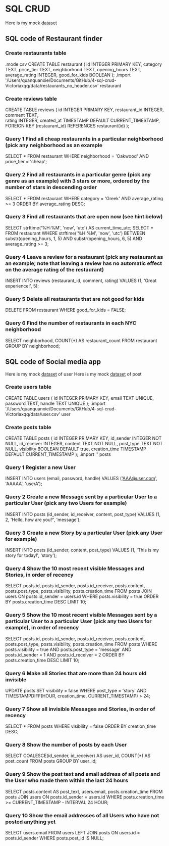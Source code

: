 # SQL CRUD

Here is my mock [dataset](https://github.com/dbdesign-students-spring2024/4-sql-crud-Victoriaxqq/blob/505a7b22c0b1ead9f2264ee719fc19b05ce28c5c/data/restaurants.csv)

## SQL code of Restaurant finder
### Create restaurants table
.mode csv
CREATE TABLE restaurant (
    id INTEGER PRIMARY KEY,
    category TEXT,
    price_tier TEXT,
    neighborhood TEXT,
    opening_hours TEXT,
    average_rating INTEGER,
    good_for_kids BOOLEAN
);
.import '/Users/quanquanxie/Documents/GitHub/4-sql-crud-Victoriaxqq/data/restaurants_no_header.csv' restaurant
### Create reviews table
CREATE TABLE reviews (
    id INTEGER PRIMARY KEY,
    restaurant_id INTEGER,
    comment TEXT,  
    rating INTEGER,
    created_at TIMESTAMP DEFAULT CURRENT_TIMESTAMP,
    FOREIGN KEY (restaurant_id) REFERENCES restaurant(id)
); 
### Query 1 Find all cheap restaurants in a particular neighborhood (pick any neighborhood as an example
SELECT *
FROM restaurant
WHERE neighborhood = 'Oakwood' AND price_tier = 'cheap';
### Query 2 Find all restaurants in a particular genre (pick any genre as an example) with 3 stars or more, ordered by the number of stars in descending order
SELECT *
FROM restaurant
WHERE category = 'Greek' AND average_rating >= 3
ORDER BY average_rating DESC;
### Query 3 Find all restaurants that are open now (see hint below)
SELECT strftime('%H:%M', 'now', 'utc') AS current_time_utc;
SELECT *
FROM restaurant
WHERE strftime('%H:%M', 'now', 'utc') BETWEEN substr(opening_hours, 1, 5) AND substr(opening_hours, 6, 5)
  AND average_rating >= 3;
### Query 4 Leave a review for a restaurant (pick any restaurant as an example; note that leaving a review has no automatic effect on the average rating of the restaurant)
INSERT INTO reviews (restaurant_id, comment, rating)
VALUES (1, 'Great experience!', 5);
### Query 5 Delete all restaurants that are not good for kids
DELETE FROM restaurant
WHERE good_for_kids = FALSE;
### Query 6 Find the number of restaurants in each NYC neighborhood
SELECT neighborhood, COUNT(*) AS restaurant_count
FROM restaurant
GROUP BY neighborhood;

## SQL code of Social media app

Here is my mock [dataset](https://github.com/dbdesign-students-spring2024/4-sql-crud-Victoriaxqq/blob/505a7b22c0b1ead9f2264ee719fc19b05ce28c5c/data/user.csv) of user
Here is my mock [dataset]() of post

### Create users table
CREATE TABLE users (
    id INTEGER PRIMARY KEY,
    email TEXT UNIQUE,
    password TEXT,
    handle TEXT UNIQUE
);
.import '/Users/quanquanxie/Documents/GitHub/4-sql-crud-Victoriaxqq/data/user.csv' user

### Create posts table
CREATE TABLE posts (
    id INTEGER PRIMARY KEY,
    id_sender INTEGER NOT NULL,
    id_receiver INTEGER,
    content TEXT NOT NULL,
    post_type TEXT NOT NULL, 
    visibility BOOLEAN DEFAULT true,
    creation_time TIMESTAMP DEFAULT CURRENT_TIMESTAMP
);
.import '' posts

### Query 1 Register a new User
INSERT INTO users (email, password, handle)
VALUES ('AAA@user.com', 'AAAAA', 'userA'); 

### Query 2 Create a new Message sent by a particular User to a particular User (pick any two Users for example)
INSERT INTO posts (id_sender, id_receiver, content, post_type)
VALUES (1, 2, 'Hello, how are you?', 'message');

### Query 3 Create a new Story by a particular User (pick any User for example)
INSERT INTO posts (id_sender, content, post_type)
VALUES (1, 'This is my story for today!', 'story');

### Query 4 Show the 10 most recent visible Messages and Stories, in order of recency 
SELECT posts.id, posts.id_sender, posts.id_receiver, posts.content, posts.post_type, posts.visibility, posts.creation_time
FROM posts
JOIN users ON posts.id_sender = users.id
WHERE posts.visibility = true
ORDER BY posts.creation_time DESC
LIMIT 10;

### Query 5 Show the 10 most recent visible Messages sent by a particular User to a particular User (pick any two Users for example), in order of recency
SELECT posts.id, posts.id_sender, posts.id_receiver, posts.content, posts.post_type, posts.visibility, posts.creation_time
FROM posts
WHERE posts.visibility = true
  AND posts.post_type = 'message'
  AND posts.id_sender = 1
  AND posts.id_receiver = 2
ORDER BY posts.creation_time DESC
LIMIT 10;

### Query 6 Make all Stories that are more than 24 hours old invisible
UPDATE posts
SET visibility = false
WHERE post_type = 'story'
  AND TIMESTAMPDIFF(HOUR, creation_time, CURRENT_TIMESTAMP) > 24;

### Query 7 Show all invisible Messages and Stories, in order of recency
SELECT *
FROM posts
WHERE visibility = false
ORDER BY creation_time DESC;

### Query 8 Show the number of posts by each User
SELECT COALESCE(id_sender, id_receiver) AS user_id, COUNT(*) AS post_count
FROM posts
GROUP BY user_id;

### Query 9 Show the post text and email address of all posts and the User who made them within the last 24 hours
SELECT posts.content AS post_text, users.email, posts.creation_time
FROM posts
JOIN users ON posts.id_sender = users.id
WHERE posts.creation_time >= CURRENT_TIMESTAMP - INTERVAL 24 HOUR;

### Query 10 Show the email addresses of all Users who have not posted anything yet
SELECT users.email
FROM users
LEFT JOIN posts ON users.id = posts.id_sender
WHERE posts.post_id IS NULL;




